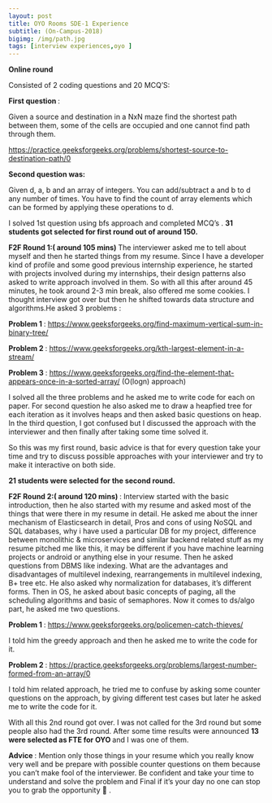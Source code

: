 ```yaml
---
layout: post
title: OYO Rooms SDE-1 Experience 
subtitle: (On-Campus-2018)
bigimg: /img/path.jpg
tags: [interview experiences,oyo ]
---
```



<strong> Online round </strong> 

Consisted of 2 coding questions and 20 MCQ’S:

<strong> First question </strong>:

Given a source and destination in a NxN maze find the shortest path between them, some of the cells are occupied and one cannot find path through them.

<a href="https://practice.geeksforgeeks.org/problems/shortest-source-to-destination-path/0" > https://practice.geeksforgeeks.org/problems/shortest-source-to-destination-path/0 </a>

<strong> Second question was: </strong>

Given d,  a,  b and an array of integers. You can add/subtract a and b to d any number of times. You have to find the count of array elements which can be formed by applying these operations to d.


I solved 1st question using bfs approach and completed MCQ’s . <strong> 31 students got selected for first round out of around 150. </strong>

<strong> F2F Round 1:( around 105 mins) </strong>  The interviewer asked me to tell about myself and then he started things from my resume. Since I have a developer kind of profile and some good previous internship experience, he started with projects involved during my internships, their design patterns also asked to write approach involved in them. So with all this after around 45 minutes, he took around 2-3 min break, also offered me some cookies. I thought interview got over but then he shifted towards data structure and algorithms.He asked 3 problems :

<strong> Problem 1 </strong>: <a href="https://www.geeksforgeeks.org/find-maximum-vertical-sum-in-binary-tree/"> https://www.geeksforgeeks.org/find-maximum-vertical-sum-in-binary-tree/ </a>

<strong> Problem 2 </strong>: <a href="https://www.geeksforgeeks.org/kth-largest-element-in-a-stream/"> https://www.geeksforgeeks.org/kth-largest-element-in-a-stream/ </a>

<strong> Problem 3 </strong>: <a href = "https://www.geeksforgeeks.org/find-the-element-that-appears-once-in-a-sorted-array/ "> https://www.geeksforgeeks.org/find-the-element-that-appears-once-in-a-sorted-array/ </a>   (O(logn) approach)

I solved all the three problems and he asked me to write code for each on paper. For second question he also asked me to draw a heapfied tree for each iteration as it involves heaps and then asked basic questions on heap. In the third question, I got confused but I discussed the approach with the interviewer and then finally after taking some time solved it.

So this was my first round, basic advice is that for every question take your time and try to discuss possible approaches with your interviewer and try to make it interactive on both side.

<strong> 21 students were selected for the second round. </strong>

<strong> F2F Round 2:( around 120 mins) </strong>:   Interview started with the basic introduction, then he also started with my resume and asked most of the things that were there in my resume in detail. He asked me about the inner mechanism of Elasticsearch in detail, Pros and cons of using NoSQL and SQL  databases, why i have used a particular DB for my project, difference between monolithic & microservices and similar backend related stuff as my resume pitched me like this, it may be different if you have machine learning projects or android or anything else in your resume. Then he asked questions from DBMS like indexing. What are the advantages and disadvantages of multilevel indexing, rearrangements in multilevel indexing, B+ tree etc. He also asked why normalization for databases, it’s different forms. Then in OS, he asked about basic concepts of paging,  all the scheduling algorithms and basic of semaphores. Now it comes to ds/algo part,  he asked me two questions.

<strong> Problem 1 </strong>: <a href = "https://www.geeksforgeeks.org/policemen-catch-thieves/"> https://www.geeksforgeeks.org/policemen-catch-thieves/ </a>

I told him the greedy approach and then he asked me to write the code for it.

<strong> Problem 2 </strong>: <a href="https://practice.geeksforgeeks.org/problems/largest-number-formed-from-an-array/0" > https://practice.geeksforgeeks.org/problems/largest-number-formed-from-an-array/0 </a>

I told him related approach, he tried me to confuse by asking some counter questions on the approach, by giving different test cases but later he asked me to write the code for it.

With all this 2nd round got over. I was not called for the 3rd round but some people also had the 3rd round. After some time results were announced  <strong> 13 were selected as FTE for OYO </strong> and I was one of them.

<strong> Advice </strong>: Mention only those things in your resume which you really know very well and be prepare with possible counter questions on them because you can’t make fool of the interviewer. Be confident and take your time to understand and solve the problem and Final if it’s your day no one can stop you to grab the opportunity 🙂 .
